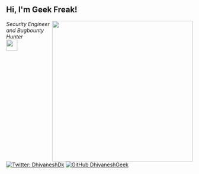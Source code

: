 <h2> Hi, I'm Geek Freak!</h2>
<img align='right' src="https://github-readme-stats.vercel.app/api?username=DhiyaneshGeek&show_icons=true&theme=radical" width="380">
<p><em>Security Engineer and Bugbounty Hunter <br>
 <img src="https://media.giphy.com/media/WUlplcMpOCEmTGBtBW/giphy.gif" width="30"> 
</em></p>

[![Twitter: DhiyaneshDk](https://img.shields.io/twitter/follow/DhiyaneshDK?style=flat-square)](https://twitter.com/DhiyaneshDK)
[![GitHub DhiyaneshGeek](https://img.shields.io/github/followers/DhiyaneshGeek?label=follow%20github&style=flat-square)](https://github.com/DhiyaneshGeek)
